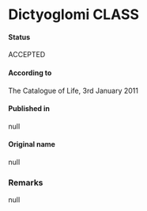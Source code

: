 # Dictyoglomi CLASS

#### Status
ACCEPTED

#### According to
The Catalogue of Life, 3rd January 2011

#### Published in
null

#### Original name
null

### Remarks
null